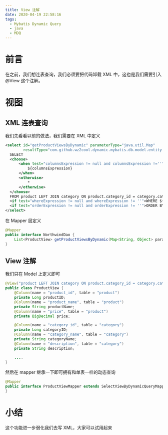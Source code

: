 ```yaml
---
title: View 注解
date: 2020-04-19 22:58:16
tags:
  - Mybatis Dynamic Query
  - java
  - MDQ
---
```


# 前言

在之前，我们想连表查询，我们必须要把代码卸载 XML 中，这也是我们需要引入 @View 这个注解。

# 视图

## XML 连表查询

我们先看看以前的做法，我们需要在 XML 中定义

```xml
<select id="getProductViewsByDynamic" parameterType="java.util.Map"
        resultType="com.github.wz2cool.dynamic.mybatis.db.model.entity.view.ProductView">
  SELECT
  <choose>
      <when test="columnsExpression != null and columnsExpression !=''">
          ${columnsExpression}
      </when>
      <otherwise>
          *
      </otherwise>
  </choose>
  FROM product LEFT JOIN category ON product.category_id = category.category_id
  <if test="whereExpression != null and whereExpression != ''">WHERE ${whereExpression}</if>
  <if test="orderExpression != null and orderExpression != ''">ORDER BY ${orderExpression}</if>
</select>
```

在 Mapper 层定义

```java
@Mapper
public interface NorthwindDao {
    List<ProductView> getProductViewsByDynamic(Map<String, Object> params);
}
```

## View 注解

我们只在 Model 上定义即可

```java
@View("product LEFT JOIN category ON product.category_id = category.category_id")
public class ProductView {
    @Column(name = "product_id", table = "product")
    private Long productID;
    @Column(name = "product_name", table = "product")
    private String productName;
    @Column(name = "price", table = "product")
    private BigDecimal price;

    @Column(name = "category_id", table = "category")
    private Long categoryID;
    @Column(name = "category_name", table = "category")
    private String categoryName;
    @Column(name = "description", table = "category")
    private String description;

    ....
}
```

然后在 mapper 继承一下即可拥有和单表一样的动态查询

```java
@Mapper
public interface ProductViewMapper extends SelectViewByDynamicQueryMapper<ProductView> {
}
```

# 小结

这个功能进一步弱化我们去写 XML，大家可以试用起来

